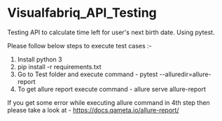 # Visualfabriq_API_Testing
Testing API to calculate time left for user's next birth date. Using pytest.


Please follow below steps to execute test cases :-

1. Install python 3
2. pip install -r requirements.txt
3. Go to Test folder and execute command - pytest --alluredir=allure-report
4. To get allure report execute command - allure serve allure-report

If you get some error while executing allure command in 4th step then please take a look at - https://docs.qameta.io/allure-report/
